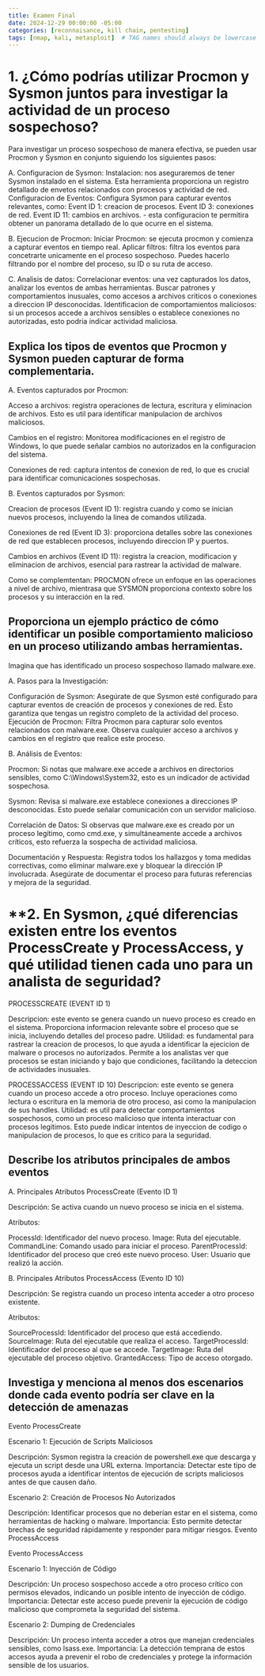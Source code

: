```yaml
---
title: Examen Final
date: 2024-12-29 00:00:00 -05:00
categories: [reconnaisance, kill chain, pentesting]
tags: [nmap, kali, metasploit]  # TAG names should always be lowercase
---
```



# **1. ¿Cómo podrías utilizar Procmon y Sysmon juntos para investigar la actividad de un proceso sospechoso?**

Para investigar un proceso sospechoso de manera efectiva, se pueden usar Procmon y Sysmon en conjunto siguiendo los siguientes pasos:

A. Configuracion de Sysmon:
Instalacion: nos aseguraremos de tener Sysmon instalado en el sistema. Esta herramienta proporciona un registro detallado de envetos relacionados con procesos y actividad de red.
Configuracion de Eventos: Configura Sysmon para capturar eventos relevantes, como:
Event ID 1: creacion de procesos.
Event ID 3: conexiones de red.
Event ID 11: cambios en archivos. - esta configuracion te permitira obtener un panorama detallado de lo que ocurre en el sistema.

B. Ejecucion de Procmon:
Iniciar Procmon: se ejecuta procmon y comienza a capturar eventos en tiempo real.
Aplicar filtros: filtra los eventos para concetrarte unicamente en el proceso sospechoso. Puedes hacerlo filtrando por el nombre del proceso, su ID o su ruta de acceso.

C. Analisis de datos:
Correlacionar eventos: una vez capturados los datos, analizar los eventos de ambas herramientas. Buscar patrones y comportamientos inusuales, como accesos a archivos criticos o conexiones a direccion IP desconocidas.
Identificacion de comportamientos maliciosos: si un procesos accede a archivos sensibles o establece conexiones no autorizadas, esto podria indicar actividad maliciosa.

## **Explica los tipos de eventos que Procmon y Sysmon pueden capturar de forma complementaria.**

A. Eventos capturados por Procmon:

Acceso a archivos: registra operaciones de lectura, escritura y eliminacion de archivos. Esto es util para identificar manipulacion de archivos maliciosos.

Cambios en el registro: Monitorea modificaciones en el registro de Windows, lo que puede señalar cambios no autorizados en la configuracion del sistema.

Conexiones de red: captura intentos de conexion de red, lo que es crucial para identificar comunicaciones sospechosas.

B. Eventos capturados por Sysmon:

Creacion de procesos (Event ID 1): registra cuando y como se inician nuevos procesos, incluyendo la linea de comandos utilizada.

Conexiones de red (Event ID 3): proporciona detalles sobre las conexiones de red que establecen procesos, incluyendo direccion IP y puertos.

Cambios en archivos (Event ID 11): registra la creacion, modificacion y eliminacion de archivos, esencial para rastrear la actividad de malware.

Como se complemtentan: PROCMON ofrece un enfoque en las operaciones a nivel de archivo, mientrasa que SYSMON proporciona contexto sobre los procesos y su interacción en la red.

## **Proporciona un ejemplo práctico de cómo identificar un posible comportamiento malicioso en un proceso utilizando ambas herramientas.**

Imagina que has identificado un proceso sospechoso llamado malware.exe.

A. Pasos para la Investigación:

Configuración de Sysmon:
Asegúrate de que Sysmon esté configurado para capturar eventos de creación de procesos y conexiones de red. Esto garantiza que tengas un registro completo de la actividad del proceso.
Ejecución de Procmon:
Filtra Procmon para capturar solo eventos relacionados con malware.exe. Observa cualquier acceso a archivos y cambios en el registro que realice este proceso.

B. Análisis de Eventos:

Procmon: Si notas que malware.exe accede a archivos en directorios sensibles, como C:\Windows\System32, esto es un indicador de actividad sospechosa.

Sysmon: Revisa si malware.exe establece conexiones a direcciones IP desconocidas. Esto puede señalar comunicación con un servidor malicioso.

Correlación de Datos:
Si observas que malware.exe es creado por un proceso legítimo, como cmd.exe, y simultáneamente accede a archivos críticos, esto refuerza la sospecha de actividad maliciosa.

Documentación y Respuesta:
Registra todos los hallazgos y toma medidas correctivas, como eliminar malware.exe y bloquear la dirección IP involucrada. Asegúrate de documentar el proceso para futuras referencias y mejora de la seguridad.

# **2. En Sysmon, ¿qué diferencias existen entre los eventos ProcessCreate y ProcessAccess, y qué utilidad tienen cada uno para un analista de seguridad?

PROCESSCREATE (EVENT ID 1)

Descripcion: este evento se genera cuando un nuevo proceso es creado en el sistema. Proporciona informacion relevante sobre el proceso que se inicia, incluyendo detalles del proceso padre.
Utilidad: es fundamental para rastrear la creacion de procesos, lo que ayuda a identificar la ejecicion de malware o procesos no autorizados. Permite a los analistas ver que procesos se estan iniciando y bajo que condiciones, facilitando la deteccion de actividades inusuales.

PROCESSACCESS (EVENT ID 10)
Descripcion: este evento se genera cuando un proceso accede a otro proceso. Incluye operaciones como lectura o escritura en la memoria de otro proceso, asi como la manipulacion de sus handles.
Utilidad: es util para detectar comportamientos sospechosos, como un proceso malicioso que intenta interactuar con procesos legitimos. Esto puede indicar intentos de inyeccion de codigo o manipulacion de procesos, lo que es critico para la seguridad.

## **Describe los atributos principales de ambos eventos**

A. Principales Atributos ProcessCreate (Evento ID 1)

Descripción: Se activa cuando un nuevo proceso se inicia en el sistema.

Atributos:

ProcessId: Identificador del nuevo proceso.
Image: Ruta del ejecutable.
CommandLine: Comando usado para iniciar el proceso.
ParentProcessId: Identificador del proceso que creó este nuevo proceso.
User: Usuario que realizó la acción.

B. Principales Atributos ProcessAccess (Evento ID 10)

Descripción: Se registra cuando un proceso intenta acceder a otro proceso existente.

Atributos:

SourceProcessId: Identificador del proceso que está accediendo.
SourceImage: Ruta del ejecutable que realiza el acceso.
TargetProcessId: Identificador del proceso al que se accede.
TargetImage: Ruta del ejecutable del proceso objetivo.
GrantedAccess: Tipo de acceso otorgado.

## **Investiga y menciona al menos dos escenarios donde cada evento podría ser clave en la detección de amenazas**

Evento ProcessCreate

Escenario 1: Ejecución de Scripts Maliciosos

Descripción: Sysmon registra la creación de powershell.exe que descarga y ejecuta un script desde una URL externa.
Importancia: Detectar este tipo de procesos ayuda a identificar intentos de ejecución de scripts maliciosos antes de que causen daño.

Escenario 2: Creación de Procesos No Autorizados

Descripción: Identificar procesos que no deberían estar en el sistema, como herramientas de hacking o malware.
Importancia: Esto permite detectar brechas de seguridad rápidamente y responder para mitigar riesgos.
Evento ProcessAccess

Evento ProcessAccess

Escenario 1: Inyección de Código

Descripción: Un proceso sospechoso accede a otro proceso crítico con permisos elevados, indicando un posible intento de inyección de código.
Importancia: Detectar este acceso puede prevenir la ejecución de código malicioso que comprometa la seguridad del sistema.

Escenario 2: Dumping de Credenciales

Descripción: Un proceso intenta acceder a otros que manejan credenciales sensibles, como lsass.exe.
Importancia: La detección temprana de estos accesos ayuda a prevenir el robo de credenciales y protege la información sensible de los usuarios.